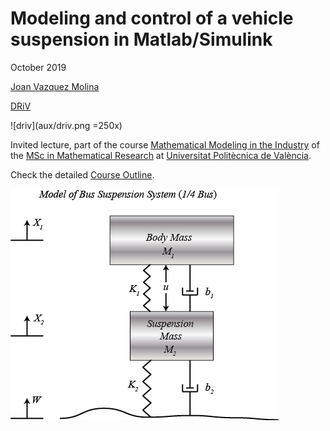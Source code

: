 # Modeling and control of a vehicle suspension in Matlab/Simulink

October 2019

[Joan Vazquez Molina](http://www.linkedin.com/in/joanvazquez)

[DRiV](https://www.driv.com/)

![driv](aux/driv.png =250x)


Invited lecture, part of the course [Mathematical Modeling in the Industry](https://www.upv.es/pls/oalu/sic_asi.Busca_Asi?p_codi=33202&p_caca=2017&P_IDIOMA=c&p_vista=MSE&p_tit=2199) of the [MSc in Mathematical Research](http://www.investmat.org/) at [Universitat Politècnica de València](http://www.upv.es/).

Check the detailed [Course Outline](CourseOutline.md).

![suspfig](aux/suspfig.png)
